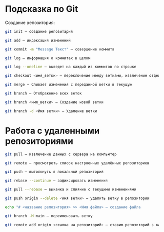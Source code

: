 # Подсказка по Git

Создание репозитория:
```sh
git init — создание репозитария
```
```sh
git add — индексация изменений
```
```sh
git commit -m "Message Текст" — совершение коммита
```
```sh
git log — информация о коммитах в целом
```
```sh
git log --oneline — выведет на каждый из коммитов по строчке
```
```sh
git checkout <имя_ветки> — переключение между ветками, извлечение отдельных файлов из истории коммитов
```
```sh
git merge — Сливает изменения с переданной ветки в текущую
```
```sh
git branch — Отображение всех веток
```
```sh
git branch <имя_ветки> — Создание новой ветки
```
```sh
git branch -d <Имя ветки> — Удаление ветки
```

# Работа с удаленными репозиториями
```sh
git pull — извлечение данных с сервера на компьютер
```
```sh
git remote — просмотреть список настроенных удалённых репозиториев
```
```sh
git push — вытолкнуть в локальный репозиторий
```
```sh
git rebase --continue — зафиксировать изменения
```
```sh
git pull --rebase — выкачка и слияние с текущими изменениями
```
```sh
git push origin --delete <имя ветки> — удалить ветку в репозитории
```
```sh
echo "# <название репозитория> >> <Имя файла> — создание файла
```
```sh
git branch -M main — переименовать ветку
```
```sh
git remote add origin <ссылка на репозиторий> — ставим репозиторий в качестве основного по-умолчанию
```